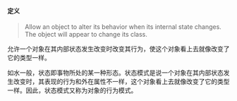 #### 定义

> Allow an object to alter its behavior when its internal state changes. The object will appear to change its class.

允许一个对象在其内部状态发生改变时改变其行为，使这个对象看上去就像改变了它的类型一样。

如水一般，状态即事物所处的某一种形态。状态模式是说一个对象在其内部状态发生改变时，其表现的行为和外在属性不一样，这个对象看上去就像改变了它的类型一样。因此，状态模式又称为对象的行为模式。











